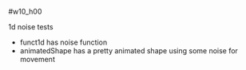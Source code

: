 #w10_h00

1d noise tests

- funct1d has noise function
- animatedShape has a pretty animated shape using some noise for movement
